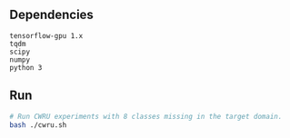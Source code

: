 ## Dependencies
```
tensorflow-gpu 1.x
tqdm
scipy
numpy
python 3
```
## Run
```bash
# Run CWRU experiments with 8 classes missing in the target domain.
bash ./cwru.sh
```

